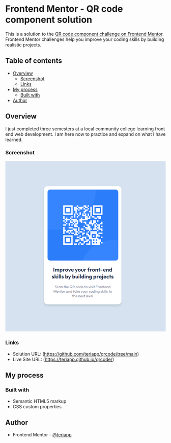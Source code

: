 # Frontend Mentor - QR code component solution

This is a solution to the [QR code component challenge on Frontend Mentor](https://www.frontendmentor.io/challenges/qr-code-component-iux_sIO_H). Frontend Mentor challenges help you improve your coding skills by building realistic projects. 

## Table of contents

- [Overview](#overview)
  - [Screenshot](#screenshot)
  - [Links](#links)
- [My process](#my-process)
  - [Built with](#built-with)
- [Author](#author)

## Overview
I just completed three semesters at a local community college learning front end web development. I am here now to practice and expand on what I have learned.

### Screenshot

![image](screenshot.png)

### Links

- Solution URL: (https://github.com/teriapp/qrcode/tree/main)
- Live Site URL: (https://teriapp.github.io/qrcode/)

## My process

### Built with

- Semantic HTML5 markup
- CSS custom properties

## Author

- Frontend Mentor - [@teriapp](https://www.frontendmentor.io/profile/teriapp)


